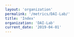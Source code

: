 ```yaml
---
layout: 'organization'
permalink: '/metrics/DAI-Lab/'
title: 'Index'
organization: 'DAI-Lab'
current_date: '2019-04-01'
---
```

